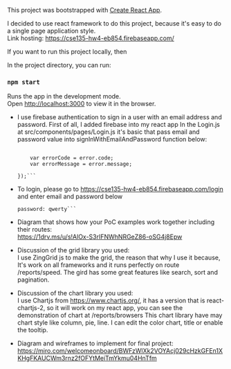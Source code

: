 This project was bootstrapped with [Create React App](https://github.com/facebook/create-react-app).

I decided to use react framework to do this project, because it's easy to do
a single page application style. <br />
Link hosting:
https://cse135-hw4-eb854.firebaseapp.com/

If you want to run this project locally, then

In the project directory, you can run:

### `npm start`

Runs the app in the development mode.<br />
Open [http://localhost:3000](http://localhost:3000) to view it in the browser.

-   I use firebase authentication to sign in a user with an email address and password. 
    First of all, I added firebase into my react app
    In the Login.js at src/components/pages/Login.js
    it's basic that pass email and password value into signInWithEmailAndPassword function below:<br />

    ```firebase.auth().signInWithEmailAndPassword(email, password).catch(function(error) {
    
        var errorCode = error.code;
        var errorMessage = error.message;
    
    });```

-   To login, please go to https://cse135-hw4-eb854.firebaseapp.com/login and enter email and password below<br />
    ```Email: vtl017@ucsd.edu
    password: qwerty```

-   Diagram that shows how your PoC examples work together including their routes:<br />
    https://1drv.ms/u/s!AlOx-S3rIFNWhNRGeZ86-oSG4j8Epw

-   Discussion of the grid library you used:<br />
    I use ZingGrid js to make the grid, the reason that why I use it because, 
    It's work on all frameworks and it runs perfectly on route /reports/speed. 
    The gird has some great features like search, sort and pagination.

-   Discussion of the chart library you used:<br />
    I use Chartjs from https://www.chartjs.org/, it has a version that is react-chartjs-2,
     so it will work on my react app, you can see the demonstration of chart at /reports/browsers
    This chart library have may chart style like column, pie, line. 
    I can edit the color chart, title or enable the tooltip.

-   Diagram and wireframes to implement for final project:<br />
    https://miro.com/welcomeonboard/BWFzWlXk2VOYAcj029cHzkGFEn1XKHgFKAUCWm3rnz2fOFYtMeiTmYkmu04HnTfm